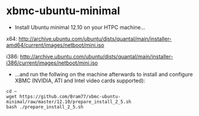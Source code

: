 xbmc-ubuntu-minimal
===================

* Install Ubuntu minimal 12.10 on your HTPC machine...

x64: http://archive.ubuntu.com/ubuntu/dists/quantal/main/installer-amd64/current/images/netboot/mini.iso

i386: http://archive.ubuntu.com/ubuntu/dists/quantal/main/installer-i386/current/images/netboot/mini.iso

* ...and run the follwing on the machine afterwards to install and configure XBMC (NVIDIA, ATI and Intel video cards supported):

```
cd ~ 
wget https://github.com/Bram77/xbmc-ubuntu-minimal/raw/master/12.10/prepare_install_2_5.sh
bash ./prepare_install_2_5.sh
```
